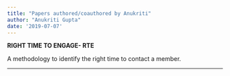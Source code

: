```yaml
---
title: "Papers authored/coauthored by Anukriti"
author: "Anukriti Gupta"
date: '2019-07-07'
---
```




**RIGHT TIME TO ENGAGE- RTE**

A methodology to identify the right time to contact a member.
  
  
---